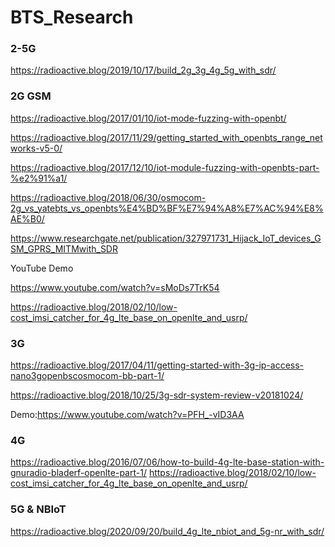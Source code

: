 # BTS_Research 


### 2-5G 
https://radioactive.blog/2019/10/17/build_2g_3g_4g_5g_with_sdr/


### 2G GSM
https://radioactive.blog/2017/01/10/iot-mode-fuzzing-with-openbt/

https://radioactive.blog/2017/11/29/getting_started_with_openbts_range_networks-v5-0/

https://radioactive.blog/2017/12/10/iot-module-fuzzing-with-openbts-part-%e2%91%a1/

https://radioactive.blog/2018/06/30/osmocom-2g_vs_yatebts_vs_openbts%E4%BD%BF%E7%94%A8%E7%AC%94%E8%AE%B0/

https://www.researchgate.net/publication/327971731_Hijack_IoT_devices_GSM_GPRS_MITMwith_SDR


YouTube Demo 

https://www.youtube.com/watch?v=sMoDs7TrK54


https://radioactive.blog/2018/02/10/low-cost_imsi_catcher_for_4g_lte_base_on_openlte_and_usrp/

### 3G 

https://radioactive.blog/2017/04/11/getting-started-with-3g-ip-access-nano3gopenbscosmocom-bb-part-1/

https://radioactive.blog/2018/10/25/3g-sdr-system-review-v20181024/

Demo:https://www.youtube.com/watch?v=PFH_-vID3AA

### 4G
https://radioactive.blog/2016/07/06/how-to-build-4g-lte-base-station-with-gnuradio-bladerf-openlte-part-1/
https://radioactive.blog/2018/02/10/low-cost_imsi_catcher_for_4g_lte_base_on_openlte_and_usrp/


### 5G & NBIoT

https://radioactive.blog/2020/09/20/build_4g_lte_nbiot_and_5g-nr_with_sdr/

